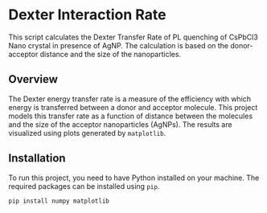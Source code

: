 # Dexter Interaction Rate

This script calculates the Dexter Transfer Rate of PL quenching of CsPbCl3 Nano crystal in presence of AgNP. The calculation is based on the donor-acceptor distance and the size of the nanoparticles.

 ## Overview

The Dexter energy transfer rate is a measure of the efficiency with which energy is transferred between a donor and acceptor molecule. This project models this transfer rate as a function of distance between the molecules and the size of the acceptor nanoparticles (AgNPs). The results are visualized using plots generated by `matplotlib`.

## Installation

To run this project, you need to have Python installed on your machine. The required packages can be installed using `pip`.

```bash
pip install numpy matplotlib
